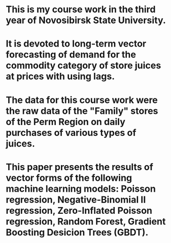 # This is my course work in the third year of Novosibirsk State University.
# It is devoted to long-term vector forecasting of demand for the commodity category of store juices at prices with using lags.
# The data for this course work were the raw data of the "Family" stores of the Perm Region on daily purchases of various types of juices.
# This paper presents the results of vector forms of the following machine learning models: Poisson regression, Negative-Binomial II regression, Zero-Inflated Poisson regression, Random Forest, Gradient Boosting Desicion Trees (GBDT).
